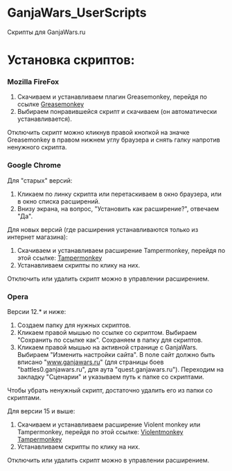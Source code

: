 # GanjaWars_UserScripts
Скрипты для GanjaWars.ru

# Установка скриптов:

### Mozilla FireFox
1. Скачиваем и устанавливаем плагин Greasemonkey, перейдя по ссылке [Greasemonkey](https://addons.mozilla.org/ru/firefox/addon/748/)
2. Выбираем понравившейся скрипт и скачиваем (он автоматически устанавливается).

Отключить скрипт можно кликнув правой кнопкой на значке Greasemonkey в правом нижнем углу браузера и снять галку напротив ненужного скрипта.

### Google Chrome
Для "старых" версий:
1. Кликаем по линку скрипта или перетаскиваем в окно браузера, или в окно списка расширений.
2. Внизу экрана, на вопрос, "Установить как расширение?", отвечаем "Да".

Для новых версий (где расширения устанавливаются только из интернет магазина):
1. Скачиваем и устанавливаем расширение Tampermonkey, перейдя по этой ссылке: [Tampermonkey](https://chrome.google.com/webstore/detail/tampermonkey/dhdgffkkebhmkfjojejmpbldmpobfkfo)
2. Устанавливаем скрипты по клику на них.

Отключить или удалить скрипт можно в управлении расширением.  

### Opera
Версии 12.* и ниже:
1. Создаем папку для нужных скриптов.
2. Кликаем правой мышью по ссылке со скриптом. Выбираем "Сохранить по ссылке как". Сохраняем в папку для скриптов.
3. Кликаем правой мышью на активной странице с GanjaWars. Выбираем "Изменить настройки сайта". В поле сайт должно быть вписано "www.ganjawars.ru" (для страницы боев "battles0.ganjawars.ru", для аута "quest.ganjawars.ru"). Переходим на закладку "Сценарии" и указываем путь к папке со скриптами.

Чтобы убрать ненужный скрипт, достаточно удалить его из папки со скриптами.

Для версии 15 и выше:
1. Скачиваем и устанавливаем расширение Violent monkey или Tampermonkey, перейдя по этой ссылке: [Violentmonkey](https://addons.opera.com/ru/extensions/details/violent-monkey/?display=ru) [Tampermonkey](https://addons.opera.com/ru/extensions/details/tampermonkey-beta/?display=en)
2. Устанавливаем скрипты по клику на них.

Отключить или удалить скрипт можно в управлении расширением. 
